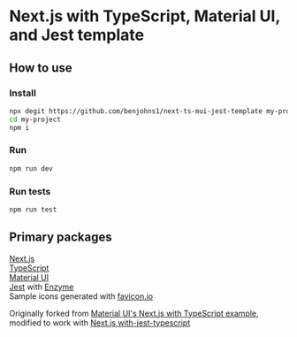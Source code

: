 # Next.js with TypeScript, Material UI, and Jest template

## How to use
### Install
```sh
npx degit https://github.com/benjohns1/next-ts-mui-jest-template my-project
cd my-project
npm i
```

### Run
```sh
npm run dev
```

### Run tests
```sh
npm run test
```

## Primary packages

[Next.js](https://github.com/zeit/next.js)  
[TypeScript](https://www.typescriptlang.org/)  
[Material UI](https://material-ui.com/)  
[Jest](https://jestjs.io/) with [Enzyme](https://airbnb.io/enzyme/)  
Sample icons generated with [favicon.io](https://favicon.io)

Originally forked from [Material UI's Next.js with TypeScript example](https://github.com/mui-org/material-ui/tree/master/examples/nextjs-with-typescript), modified to work with [Next.js with-jest-typescript](https://github.com/zeit/next.js/tree/master/examples/with-jest-typescript)
